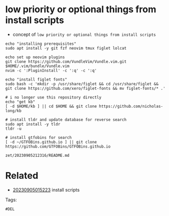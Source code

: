 # low priority or optional things from install scripts

- concept of `low priority or optional things from install scripts`

```
echo "installing prerequisites"
sudo apt install -y git fzf neovim tmux figlet lolcat

echo set up neovim plugins
git clone https://github.com/VundleVim/Vundle.vim.git $HOME/.vim/bundle/Vundle.vim
nvim -c ':PluginInstall' -c ':q' -c ':q'

echo "install figlet fonts"
sudo bash -c 'mkdir -p /usr/share/figlet && cd /usr/share/figlet && git clone https://github.com/xero/figlet-fonts && mv figlet-fonts/* .'

# i no longer use this repository directly
echo "get kb"
[ -d $HOME/kb ] || cd $HOME && git clone https://github.com/nicholas-long/kb

# install tldr and update database for reverse search
sudo apt install -y tldr
tldr -u

# install gtfobins for search
[ -d ~/GTFOBins.github.io ] || git clone https://github.com/GTFOBins/GTFOBins.github.io
```

` zet/20230905212316/README.md `

# Related

- [20230905015223](/zet/20230905015223/README.md) install scripts

Tags:

    #DEL
